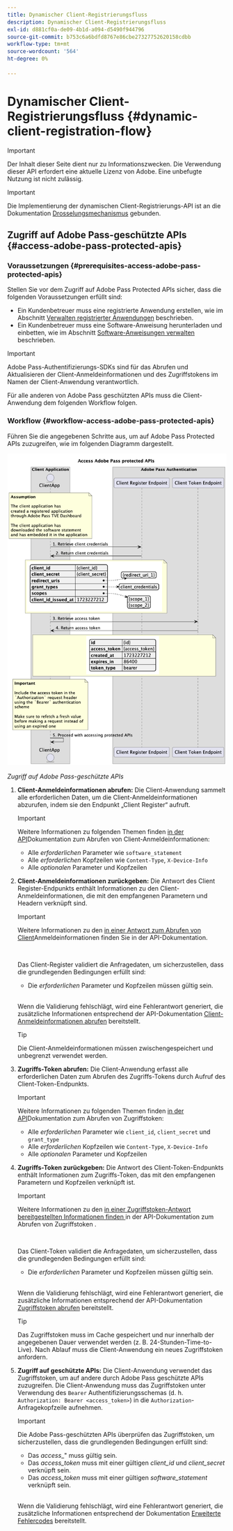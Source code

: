 ```yaml
---
title: Dynamischer Client-Registrierungsfluss
description: Dynamischer Client-Registrierungsfluss
exl-id: d881cf0a-de09-4b1d-a094-d5490f944796
source-git-commit: b753c6a6bdfd8767e86cbe27327752620158cdbb
workflow-type: tm+mt
source-wordcount: '564'
ht-degree: 0%

---
```


# Dynamischer Client-Registrierungsfluss {#dynamic-client-registration-flow}

>[!IMPORTANT]
>
> Der Inhalt dieser Seite dient nur zu Informationszwecken. Die Verwendung dieser API erfordert eine aktuelle Lizenz von Adobe. Eine unbefugte Nutzung ist nicht zulässig.

>[!IMPORTANT]
>
> Die Implementierung der dynamischen Client-Registrierungs-API ist an die Dokumentation [Drosselungsmechanismus](/help/authentication/integration-guide-programmers/throttling-mechanism.md) gebunden.

## Zugriff auf Adobe Pass-geschützte APIs {#access-adobe-pass-protected-apis}

### Voraussetzungen {#prerequisites-access-adobe-pass-protected-apis}

Stellen Sie vor dem Zugriff auf Adobe Pass Protected APIs sicher, dass die folgenden Voraussetzungen erfüllt sind:

* Ein Kundenbetreuer muss eine registrierte Anwendung erstellen, wie im Abschnitt [Verwalten registrierter Anwendungen](../dynamic-client-registration-overview.md#manage-registered-applications) beschrieben.
* Ein Kundenbetreuer muss eine Software-Anweisung herunterladen und einbetten, wie im Abschnitt [Software-Anweisungen verwalten](../dynamic-client-registration-overview.md#manage-software-statements) beschrieben.

>[!IMPORTANT]
>
> Adobe Pass-Authentifizierungs-SDKs sind für das Abrufen und Aktualisieren der Client-Anmeldeinformationen und des Zugriffstokens im Namen der Client-Anwendung verantwortlich.
> 
> Für alle anderen von Adobe Pass geschützten APIs muss die Client-Anwendung dem folgenden Workflow folgen.

### Workflow {#workflow-access-adobe-pass-protected-apis}

Führen Sie die angegebenen Schritte aus, um auf Adobe Pass Protected APIs zuzugreifen, wie im folgenden Diagramm dargestellt.

![Zugriff auf Adobe Pass-geschützte APIs](../../../../assets/dcr-api/dcr-api-access-adobe-pass-protected-apis.png)

*Zugriff auf Adobe Pass-geschützte APIs*

1. **Client-Anmeldeinformationen abrufen:** Die Client-Anwendung sammelt alle erforderlichen Daten, um die Client-Anmeldeinformationen abzurufen, indem sie den Endpunkt „Client Register“ aufruft.

   >[!IMPORTANT]
   >
   > Weitere Informationen zu folgenden Themen finden [ in der API](../apis/dynamic-client-registration-apis-retrieve-client-credentials.md#request)Dokumentation zum Abrufen von Client-Anmeldeinformationen:
   >
   > * Alle _erforderlichen_ Parameter wie `software_statement`
   > * Alle _erforderlichen_ Kopfzeilen wie `Content-Type`, `X-Device-Info`
   > * Alle _optionalen_ Parameter und Kopfzeilen

1. **Client-Anmeldeinformationen zurückgeben:** Die Antwort des Client Register-Endpunkts enthält Informationen zu den Client-Anmeldeinformationen, die mit den empfangenen Parametern und Headern verknüpft sind.

   >[!IMPORTANT]
   >
   > Weitere Informationen zu den [ in einer Antwort zum Abrufen von Client](../apis/dynamic-client-registration-apis-retrieve-client-credentials.md#success)Anmeldeinformationen finden Sie in der API-Dokumentation.
   >
   > <br/>
   >
   > Das Client-Register validiert die Anfragedaten, um sicherzustellen, dass die grundlegenden Bedingungen erfüllt sind:
   >
   > * Die _erforderlichen_ Parameter und Kopfzeilen müssen gültig sein.
   >
   > <br/>
   >
   > Wenn die Validierung fehlschlägt, wird eine Fehlerantwort generiert, die zusätzliche Informationen entsprechend der API-Dokumentation [Client-Anmeldeinformationen abrufen](../apis/dynamic-client-registration-apis-retrieve-client-credentials.md#error) bereitstellt.

   >[!TIP]
   >
   > Die Client-Anmeldeinformationen müssen zwischengespeichert und unbegrenzt verwendet werden.

1. **Zugriffs-Token abrufen:** Die Client-Anwendung erfasst alle erforderlichen Daten zum Abrufen des Zugriffs-Tokens durch Aufruf des Client-Token-Endpunkts.

   >[!IMPORTANT]
   >
   > Weitere Informationen zu folgenden Themen finden [ in der API](../apis/dynamic-client-registration-apis-retrieve-access-token.md#request)Dokumentation zum Abrufen von Zugriffstoken:
   >
   > * Alle _erforderlichen_ Parameter wie `client_id`, `client_secret` und `grant_type`
   > * Alle _erforderlichen_ Kopfzeilen wie `Content-Type`, `X-Device-Info`
   > * Alle _optionalen_ Parameter und Kopfzeilen

1. **Zugriffs-Token zurückgeben:** Die Antwort des Client-Token-Endpunkts enthält Informationen zum Zugriffs-Token, das mit den empfangenen Parametern und Kopfzeilen verknüpft ist.

   >[!IMPORTANT]
   >
   > Weitere Informationen zu den [ in einer Zugriffstoken-Antwort bereitgestellten Informationen finden ](../apis/dynamic-client-registration-apis-retrieve-access-token.md#success) in der API-Dokumentation zum Abrufen von Zugriffstoken .
   >
   > <br/>
   >
   > Das Client-Token validiert die Anfragedaten, um sicherzustellen, dass die grundlegenden Bedingungen erfüllt sind:
   >
   > * Die _erforderlichen_ Parameter und Kopfzeilen müssen gültig sein.
   >
   > <br/>
   >
   > Wenn die Validierung fehlschlägt, wird eine Fehlerantwort generiert, die zusätzliche Informationen entsprechend der API-Dokumentation [Zugriffstoken abrufen](../apis/dynamic-client-registration-apis-retrieve-access-token.md#error) bereitstellt.

   >[!TIP]
   >
   > Das Zugriffstoken muss im Cache gespeichert und nur innerhalb der angegebenen Dauer verwendet werden (z. B. 24-Stunden-Time-to-Live). Nach Ablauf muss die Client-Anwendung ein neues Zugriffstoken anfordern.

1. **Zugriff auf geschützte APIs:** Die Client-Anwendung verwendet das Zugriffstoken, um auf andere durch Adobe Pass geschützte APIs zuzugreifen. Die Client-Anwendung muss das Zugriffstoken unter Verwendung des `Bearer` Authentifizierungsschemas (d. h. `Authorization: Bearer <access_token>`) in die `Authorization`-Anfragekopfzeile aufnehmen.

   >[!IMPORTANT]
   >
   > Die Adobe Pass-geschützten APIs überprüfen das Zugriffstoken, um sicherzustellen, dass die grundlegenden Bedingungen erfüllt sind:
   >
   > * Das _access__&quot; muss gültig sein.
   > * Das _access_token_ muss mit einer gültigen _client_id_ und _client_secret_ verknüpft sein.
   > * Das _access_token_ muss mit einer gültigen _software_statement_ verknüpft sein.
   >
   > <br/>
   >
   > Wenn die Validierung fehlschlägt, wird eine Fehlerantwort generiert, die zusätzliche Informationen entsprechend der Dokumentation [Erweiterte Fehlercodes](../../../features-standard/error-reporting/enhanced-error-codes.md) bereitstellt.
